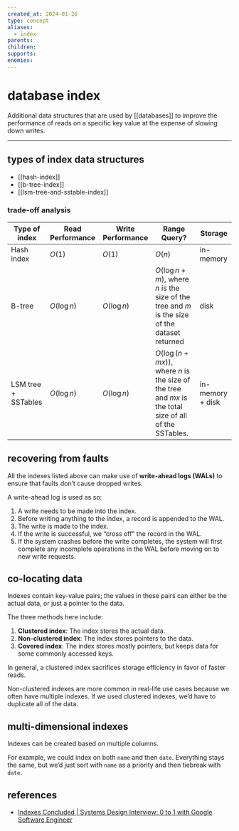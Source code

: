 ```yaml
---
created_at: 2024-01-26
type: concept
aliases:
  - index
parents: 
children: 
supports: 
enemies:
---
```


# database index

Additional data structures that are used by [[databases]] to improve the performance of reads on a specific key value at the expense of slowing down writes.

---

## types of index data structures

- [[hash-index]]
- [[b-tree-index]]
- [[lsm-tree-and-sstable-index]]

### trade-off analysis

| Type of index       | Read Performance | Write Performance | Range Query?                                                                                          | Storage          |
| ------------------- | ---------------- | ----------------- | ----------------------------------------------------------------------------------------------------- | ---------------- |
| Hash index          | $O(1)$           | $O(1)$            | $O(n)$                                                                                                | in-memory        |
| B-tree              | $O(\log n)$      | $O(\log n)$       | $O(\log n + m)$, where $n$ is the size of the tree and $m$ is the size of the dataset returned        | disk             |
| LSM tree + SSTables | $O(\log n)$      | $O(\log n)$       | $O(\log (n+mx))$, where $n$ is the size of the tree and $mx$ is the total size of all of the SSTables. | in-memory + disk |

## recovering from faults

All the indexes listed above can make use of **write-ahead logs (WALs)** to ensure that faults don’t cause dropped writes.

A write-ahead log is used as so:
1. A write needs to be made into the index.
2. Before writing anything to the index, a record is appended to the WAL.
3. The write is made to the index.
4. If the write is successful, we “cross off” the record in the WAL.
5. If the system crashes before the write completes, the system will first complete any incomplete operations in the WAL before moving on to new write requests.

## co-locating data

Indexes contain key-value pairs; the values in these pairs can either be the actual data, or just a pointer to the data.

The three methods here include:

1. **Clustered index**: The index stores the actual data.
2. **Non-clustered index**: The index stores pointers to the data.
3. **Covered index**: The index stores mostly pointers, but keeps data for some commonly accessed keys.

In general, a clustered index sacrifices storage efficiency in favor of faster reads.

Non-clustered indexes are more common in real-life use cases because we often have multiple indexes. If we used clustered indexes, we’d have to duplicate all of the data.

## multi-dimensional indexes

Indexes can be created based on multiple columns.

For example, we could index on both `name` and then `date`. Everything stays the same, but we’d just sort with `name` as a priority and then tiebreak with `date`.

## references

- [Indexes Concluded | Systems Design Interview: 0 to 1 with Google Software Engineer](https://www.youtube.com/watch?v=QO7KTO-8RWM&list=PLjTveVh7FakLdTmm42TMxbN8PvVn5g4KJ&index=6)
